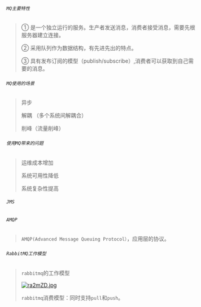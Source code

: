 ###### `MQ主要特性`

>① 是一个独立运行的服务。生产者发送消息，消费者接受消息，需要先根服务器建立连接。
>
>② 采用队列作为数据结构，有先进先出的特点。
>
>③ 具有发布订阅的模型（publish/subscribe）,消费者可以获取到自己需要的消息。

###### `MQ使用的场景`

>异步 
>
>解耦 （多个系统间解耦合）
>
>削峰（流量削峰）

###### `使用MQ带来的问题`

>运维成本增加
>
>系统可用性降低
>
>系统复杂性提高

###### `JMS`

>

###### `AMQP`

>`AMQP(Advanced Message Queuing Protocol）`，应用层的协议。

###### `RabbitMQ工作模型`

>`rabbitmq`的工作模型
>
>[![ra2mZD.jpg](https://s3.ax1x.com/2020/12/20/ra2mZD.jpg)](https://imgchr.com/i/ra2mZD)
>
>`rabbitmq`消费模型：同时支持`pull`和`push`。
>
>

